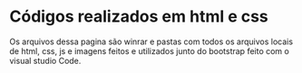 # Códigos realizados em html e css
Os arquivos dessa pagina são winrar e pastas com todos os arquivos locais de html, css, js e imagens feitos e utilizados junto do bootstrap feito com o visual studio Code.
